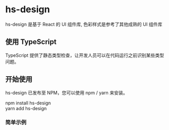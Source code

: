 # hs-design

hs-design 是基于 React 的 UI 组件库, 色彩样式是参考了其他成熟的 UI 组件库

## 使用 TypeScript

TypeScript 提供了静态类型检查，让开发人员可以在代码运行之前识别某些类型问题。

## 开始使用

hs-design 已发布至 NPM，您可以使用 npm / yarn 来安装。

npm install hs-design <br> yarn add hs-design

### 简单示例

<code
  src="./index.tsx"
  title="使用Button"
  desc="使用hs-design按钮组件。"
/>
